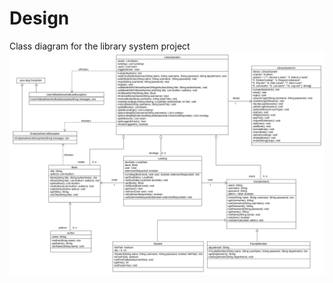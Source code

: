 # Design

Class diagram for the library system project
![UML class diagram](classdiagram.png "UML class diagram")